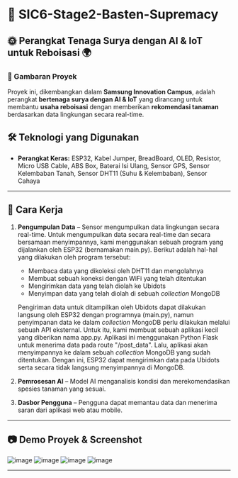 # 🌿 SIC6-Stage2-Basten-Supremacy

## 🌞 Perangkat Tenaga Surya dengan AI & IoT untuk Reboisasi 🌍

### 📌 Gambaran Proyek
Proyek ini, dikembangkan dalam **Samsung Innovation Campus**, adalah perangkat **bertenaga surya dengan AI & IoT** yang dirancang untuk membantu **usaha reboisasi** dengan memberikan **rekomendasi tanaman** berdasarkan data lingkungan secara real-time.

## 🛠️ Teknologi yang Digunakan
- **Perangkat Keras:** ESP32, Kabel Jumper, BreadBoard, OLED, Resistor, Micro USB Cable, ABS Box, Baterai Isi Ulang, Sensor GPS, Sensor Kelembaban Tanah, Sensor DHT11 (Suhu & Kelembaban), Sensor Cahaya

---

## 🚀 Cara Kerja
1. **Pengumpulan Data** – Sensor mengumpulkan data lingkungan secara real-time.
   Untuk mengumpulkan data secara real-time dan secara bersamaan menyimpannya, kami menggunakan sebuah program yang dijalankan oleh ESP32 (bernamakan main.py). Berikut adalah hal-hal yang dilakukan oleh program tersebut:
   - Membaca data yang dikoleksi oleh DHT11 dan mengolahnya
   - Membuat sebuah koneksi dengan WiFi yang telah ditentukan
   - Mengirimkan data yang telah diolah ke Ubidots
   - Menyimpan data yang telah diolah di sebuah _collection_ MongoDB
  
   Pengiriman data untuk ditampilkan oleh Ubidots dapat dilakukan langsung oleh ESP32 dengan programnya (main.py), namun penyimpanan data ke dalam _collection_ MongoDB perlu dilakukan melalui sebuah API eksternal. Untuk itu, kami       membuat sebuah aplikasi kecil yang diberikan nama app.py. Aplikasi ini menggunakan Python Flask untuk menerima data pada route "/post_data". Lalu, aplikasi akan menyimpannya ke dalam sebuah _collection_ MongoDB yang sudah            ditentukan. Dengan ini, ESP32 dapat mengirimkan data pada Ubidots serta secara tidak langsung menyimpannya di MongoDB.
     
3. **Pemrosesan AI** – Model AI menganalisis kondisi dan merekomendasikan spesies tanaman yang sesuai.
4. **Dasbor Pengguna** – Pengguna dapat memantau data dan menerima saran dari aplikasi web atau mobile.

---

## 📷 Demo Proyek & Screenshot
![image](https://github.com/user-attachments/assets/521afd4f-6c28-4c9a-9e09-9b7338b7e754)
![image](https://github.com/user-attachments/assets/75d8c52a-265e-42c8-8f07-5a8707647871)
![image](https://github.com/user-attachments/assets/f76b7be0-f1c0-405d-b392-e15527d14d81)
![image](https://github.com/user-attachments/assets/f4f888ba-0549-4964-aa18-cd0ce927a82f)

---
